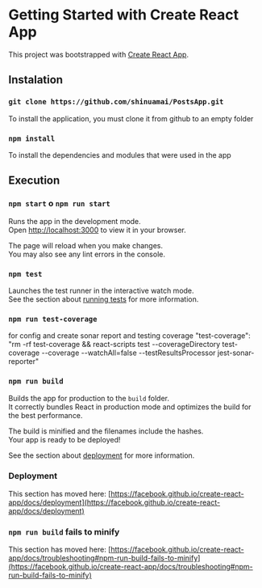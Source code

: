 # Getting Started with Create React App

This project was bootstrapped with [Create React App](https://github.com/facebook/create-react-app).

## Instalation 

### `git clone https://github.com/shinuamai/PostsApp.git`

To install the application, you must clone it from github to an empty folder

### `npm install`

To install the dependencies and modules that were used in the app

## Execution

### `npm start` o `npm run start`

Runs the app in the development mode.\
Open [http://localhost:3000](http://localhost:3000) to view it in your browser.

The page will reload when you make changes.\
You may also see any lint errors in the console.

### `npm test`

Launches the test runner in the interactive watch mode.\
See the section about [running tests](https://facebook.github.io/create-react-app/docs/running-tests) for more information.

### `npm run test-coverage`

for config and create sonar report and testing coverage
 "test-coverage": "rm -rf test-coverage && react-scripts test --coverageDirectory test-coverage --coverage --watchAll=false --testResultsProcessor jest-sonar-reporter"
 

### `npm run build`

Builds the app for production to the `build` folder.\
It correctly bundles React in production mode and optimizes the build for the best performance.

The build is minified and the filenames include the hashes.\
Your app is ready to be deployed!

See the section about [deployment](https://facebook.github.io/create-react-app/docs/deployment) for more information.

### Deployment

This section has moved here: [https://facebook.github.io/create-react-app/docs/deployment](https://facebook.github.io/create-react-app/docs/deployment)

### `npm run build` fails to minify

This section has moved here: [https://facebook.github.io/create-react-app/docs/troubleshooting#npm-run-build-fails-to-minify](https://facebook.github.io/create-react-app/docs/troubleshooting#npm-run-build-fails-to-minify)
